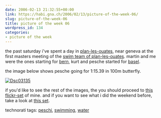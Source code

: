 ```yaml
---
date: 2006-02-13 21:32:55+00:00
link: https://habi.gna.ch/2006/02/13/picture-of-the-week-06/
slug: picture-of-the-week-06
title: picture of the week 06
wordpress_id: 134
categories:
- picture of the week
---
```



the past saturday i've spent a day in [plan-les-ouates](http://map.search.ch/planlesouates), near geneva at the first masters meeting of the [swim team of plan-les-ouates](http://plo-natation.ch/). martin and me were the ones starting for [bern](http://plo-natation.ch/), kurt and pesche started for [basel](http://www.svbasel.ch/).
  
the image below shows pesche going for 1:15.39 in 100m butterfly.



[![Dsc03135](https://habi.gna.ch/blog/images/DSC03135-tm.jpg)](https://habi.gna.ch/blog/images/DSC03135.jpg)



if you'd like to see the rest of the images, the you should proceed to [this flickr-set](https://www.flickr.com/photos/habi/sets/72057594063120181/) of mine. and if you want to see what i did the weekend before, take a look at [this set](https://www.flickr.com/photos/habi/sets/72057594062836419/).





technorati tags: [peschi](http://www.technorati.com/tag/peschi), [swimming](http://www.technorati.com/tag/swimming), [water](http://www.technorati.com/tag/water)
